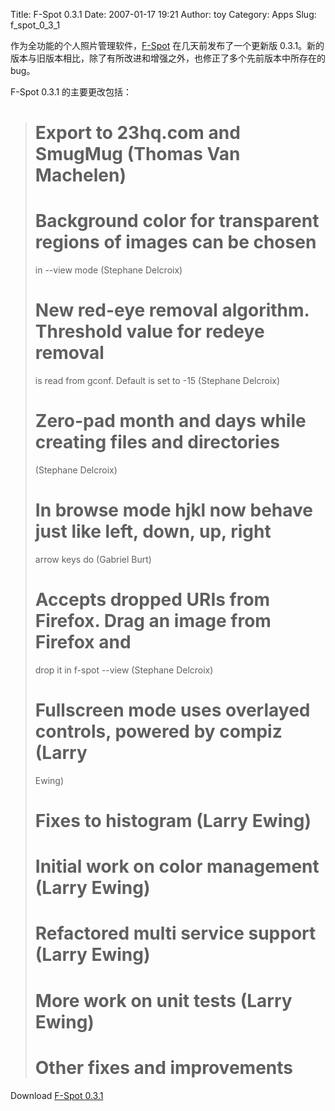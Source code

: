 Title: F-Spot 0.3.1
Date: 2007-01-17 19:21
Author: toy
Category: Apps
Slug: f_spot_0_3_1

作为全功能的个人照片管理软件，[F-Spot](http://f-spot.org/)
在几天前发布了一个更新版
0.3.1。新的版本与旧版本相比，除了有所改进和增强之外，也修正了多个先前版本中所存在的
bug。

F-Spot 0.3.1 的主要更改包括：

> # Export to 23hq.com and SmugMug (Thomas Van Machelen)  
>  # Background color for transparent regions of images can be chosen
> in --view mode (Stephane Delcroix)  
>  # New red-eye removal algorithm. Threshold value for redeye removal
> is read from gconf. Default is set to -15 (Stephane Delcroix)  
>  # Zero-pad month and days while creating files and directories
> (Stephane Delcroix)  
>  # In browse mode hjkl now behave just like left, down, up, right
> arrow keys do (Gabriel Burt)  
>  # Accepts dropped URIs from Firefox. Drag an image from Firefox and
> drop it in f-spot --view (Stephane Delcroix)  
>  # Fullscreen mode uses overlayed controls, powered by compiz (Larry
> Ewing)  
>  # Fixes to histogram (Larry Ewing)  
>  # Initial work on color management (Larry Ewing)  
>  # Refactored multi service support (Larry Ewing)  
>  # More work on unit tests (Larry Ewing)  
>  # Other fixes and improvements

Download [F-Spot 0.3.1](http://f-spot.org/Download)
